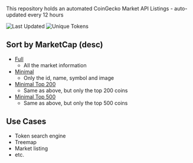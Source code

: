This repository holds an automated CoinGecko Market API Listings - auto-updated every 12 hours

![Last Updated](https://img.shields.io/badge/26%20Feb%202022-updated-brightgreen?style=for-the-badge)
![Unique Tokens](https://img.shields.io/badge/12855-tokens-blue?style=for-the-badge)

## Sort by MarketCap (desc)
- [Full](https://github.com/ShaunLWM/CoinGeckoCustomApi/raw/main/full_marketcap_desc.json)
  - All the market information 
- [Minimal](https://github.com/ShaunLWM/CoinGeckoCustomApi/raw/main/minimal_marketcap_desc.json)
  -  Only the id, name, symbol and image
- [Minimal Top 200](https://github.com/ShaunLWM/CoinGeckoCustomApi/raw/main/minimal_marketcap_desc_top200.json)  
  -  Same as above, but only the top 200 coins
- [Minimal Top 500](https://github.com/ShaunLWM/CoinGeckoCustomApi/raw/main/minimal_marketcap_desc_top500.json)  
  -  Same as above, but only the top 500 coins

## Use Cases
- Token search engine
- Treemap
- Market listing
- etc.
